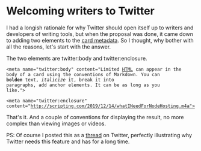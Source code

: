 # Welcoming writers to Twitter
I had a longish rationale for why Twitter should open itself up to writers and developers of writing tools, but when the proposal was done, it came down to adding two elements to the <a href="https://developer.twitter.com/en/docs/tweets/optimize-with-cards/guides/getting-started">card metadata</a>. So I thought, why bother with all the reasons, let's start with the answer.  

The two elements are twitter:body and twitter:enclosure. 

<code>&lt;meta name="twitter:body" content="Limited [HTML](https://en.wikipedia.org/wiki/HTML) can appear in the body of a card using the conventions of Markdown. You can **bolden** text, *italicize* it, break it into paragraphs, add anchor elements. It can be as long as you like."></code>

<code>&lt;meta name="twitter:enclosure" content="http://scripting.com/2019/12/14/whatINeedForNodeHosting.m4a"></code>

That's it. And a couple of conventions for displaying the result, no more complex than viewing images or videos. 

PS: Of course I posted this as a <a href="https://twitter.com/davewiner/status/1206954535714996224">thread</a> on Twitter, perfectly illustrating why Twitter needs this feature and has for a long time. 

